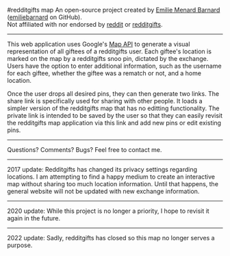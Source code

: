 #redditgifts map
An open-source project created by [Emilie Menard Barnard](http://embarnard.com) \([emiliebarnard](http://emiliebarnard.github.io) on GitHub\).
<br>Not affiliated with nor endorsed by [reddit](http://reddit.com) or [redditgifts](http://redditgifts.com).
***
This web application uses Google's [Map API](https://developers.google.com/maps/) to generate a visual representation of all giftees of a redditgifts user. Each giftee's location is marked on the map by a redditgifts snoo pin, dictated by the exchange. Users have the option to enter additional information, such as the username for each giftee, whether the giftee was a rematch or not, and a home location.

Once the user drops all desired pins, they can then generate two links. The share link is specifically used for sharing with other people. It loads a simpler version of the redditgifts map that has no editting functionality. The private link is intended to be saved by the user so that they can easily revisit the redditgifts map application via this link and add new pins or edit existing pins.
***
Questions? Comments? Bugs? Feel free to contact me.
***
2017 update: Redditgifts has changed its privacy settings regarding locations. I am attempting to find a happy medium to create an interactive map without sharing too much location information. Until that happens, the general website will not be updated with new exchange information.
***
2020 update: While this project is no longer a priority, I hope to revisit it again in the future.
***
2022 update: Sadly, redditgifts has closed so this map no longer serves a purpose.
